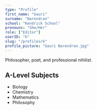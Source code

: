 ```yaml
---
type: "Profile"
first_name: "Gauri"
surname: "Narendran"
school: "Kendrick School"
pronouns: "She/Her"
role: ["Editor"]
userID: "k"
slug: "/profiles/k"
profile_picture: "Gauri Narendran.jpg"
---
```


Philosopher, poet, and professional nihilist.

## A-Level Subjects

- Biology
- Chemistry
- Mathematics
- Philosophy
    
